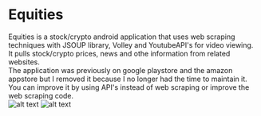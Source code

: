 # Equities
Equities is a stock/crypto android application that uses web scraping techniques with JSOUP library, Volley and YoutubeAPI's for video viewing.
<br>
It pulls stock/crypto prices, news and othe information from related websites.
<br>
The application was previously on google playstore and the amazon appstore but I removed it because I no longer had the time to maintain it.
<br>
You can improve it by using API's instead of web scraping or improve the web scraping code.
<br>
![alt text](https://github.com/Juliansmulian/Aequities/blob/master/app/src/main/res/drawable/banner_ae.png?raw=true)
![alt text](https://github.com/Juliansmulian/Aequities/blob/master/app/src/main/res/drawable/test_image.png?raw=true)
